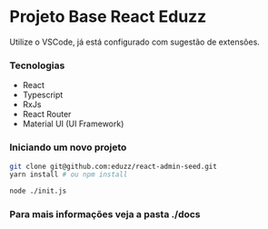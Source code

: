 Projeto Base React Eduzz
========================

Utilize o VSCode, já está configurado com sugestão de extensões.

### Tecnologias

* React
* Typescript
* RxJs
* React Router
* Material UI (UI Framework)

### Iniciando um novo projeto

```bash
git clone git@github.com:eduzz/react-admin-seed.git
yarn install # ou npm install

node ./init.js
```

### Para mais informações veja a pasta ./docs

